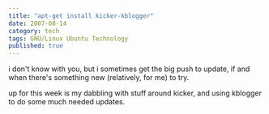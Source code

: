 ```yaml
---
title: "apt-get install kicker-kblogger"
date: 2007-08-14
category: tech
tags: GNU/Linux Ubuntu Technology
published: true
---
```


i don't know with you, but i sometimes get the big push to update, if and when there's something new (relatively, for me) to try.

up for this week is my dabbling with stuff around kicker, and using kblogger to do some much needed updates.
